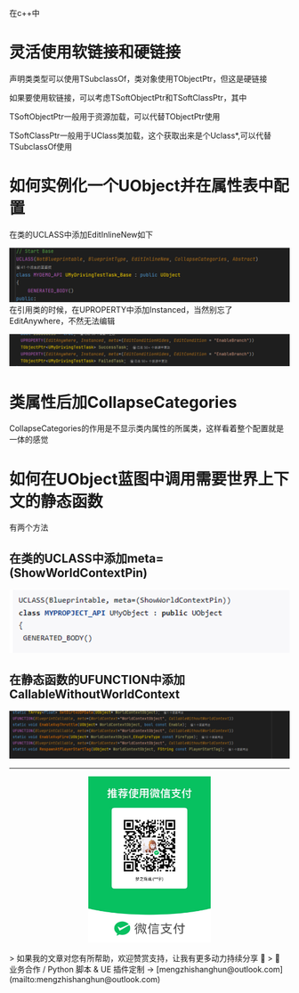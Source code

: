 在c++中

# 灵活使用软链接和硬链接

声明类类型可以使用TSubclassOf，类对象使用TObjectPtr，但这是硬链接

如果要使用软链接，可以考虑TSoftObjectPtr和TSoftClassPtr，其中

TSoftObjectPtr一般用于资源加载，可以代替TObjectPtr使用

TSoftClassPtr一般用于UClass类加载，这个获取出来是个Uclass*,可以代替TSubclassOf使用

# 如何实例化一个UObject并在属性表中配置

在类的UCLASS中添加EditInlineNew如下

![](https://raw.githubusercontent.com/mengzhishanghun/mengzhishanghun/main/Blog/Assets/00-%E9%99%84%E4%BB%B6%E8%B5%84%E6%BA%90/%E5%9B%BE%E7%89%87/Pasted%20image%2020240309153657.png)
在引用类的时候，在UPROPERTY中添加Instanced，当然别忘了EditAnywhere，不然无法编辑

![](https://raw.githubusercontent.com/mengzhishanghun/mengzhishanghun/main/Blog/Assets/00-%E9%99%84%E4%BB%B6%E8%B5%84%E6%BA%90/%E5%9B%BE%E7%89%87/Pasted%20image%2020240309153755.png)

# 类属性后加CollapseCategories

CollapseCategories的作用是不显示类内属性的所属类，这样看着整个配置就是一体的感觉

# 如何在UObject蓝图中调用需要世界上下文的静态函数

有两个方法
## 在类的UCLASS中添加meta=(ShowWorldContextPin)

![](https://raw.githubusercontent.com/mengzhishanghun/mengzhishanghun/main/Blog/Assets/00-%E9%99%84%E4%BB%B6%E8%B5%84%E6%BA%90/%E5%9B%BE%E7%89%87/Pasted%20image%2020240309155742.png)

## 在静态函数的UFUNCTION中添加CallableWithoutWorldContext

![](https://raw.githubusercontent.com/mengzhishanghun/mengzhishanghun/main/Blog/Assets/00-%E9%99%84%E4%BB%B6%E8%B5%84%E6%BA%90/%E5%9B%BE%E7%89%87/Pasted%20image%2020240309155736.png)






---

<p align="center">
  <img src="https://raw.githubusercontent.com/mengzhishanghun/mengzhishanghun/main/PayCodes/WeChatPay.jpg" width="220"/>
</p>
> 如果我的文章对您有所帮助，欢迎赞赏支持，让我有更多动力持续分享 🙏   
> 💼 业务合作 / Python 脚本 & UE 插件定制 → [mengzhishanghun@outlook.com](mailto:mengzhishanghun@outlook.com)